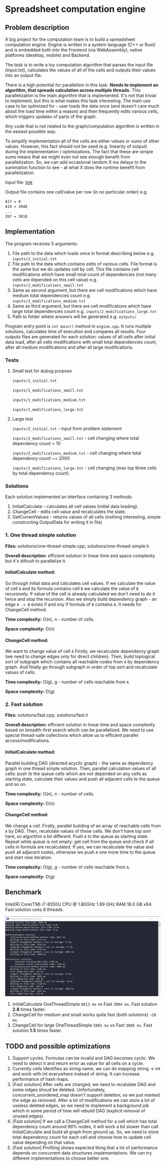 # Spreadsheet computation engine

## Problem description
A big project for the computation team is to build a spreadsheet computation engine. Engine is written in a system language (C++ or Rust) and is embedded both into the Frontend (via WebAssembly), native platforms (desktop, mobile) and Backend.

The task is to write a toy computation algorithm that parses the input file (input.txt), calculates the values of all of the cells and outputs their values into an output file.

There is a high potential for parallelism in this task. **Needs to implement an algorithm, that spreads calculation across multiple threads.** This parallelization is the main algorithm that is implemented. It's not that trivial to implement, but this is what makes this task interesting. The main use case to be optimized for - user loads the data once (and doesn't care much about the load time within a reason)  and then frequently edits various cells, which triggers updates of parts of the graph.  

Any code that is not related to the graph/computation algorithm is written in the easiest possible way.

To simplify implementation all of the cells are either values or sums of other values. However, this fact should not be used (e.g. linearity of output) during the implementation / optimizations. The fact that these are simple sums means that we might even not see enough benefit from parallelization. So, we can add occasional random X ms delays to the summation function to see - at what X does the runtime benefit from parallelization.

Input file: [link](https://drive.google.com/file/d/15DBou3JBA-E-51npnyVy420q_8ZbMa-y/view?usp=sharing) 

Output file contains one cell/value per row (in no particular order) e.g.

    A17 = 8
    A19 = 2048
    ...
    Z67 = 3818

## Implementation

The program receives 5 arguments:

1) File path to the data which loads once in format describing below e.g. `inputs/2_initial.txt`
2) File path to the data which contains edits of various cells. File format is the same but we do updates cell by cell. This file contains cell modifications which have small total count of dependencies (not many cells are depended on this cell value) e.g. `inputs/2_modifications_small.txt`
3) Same as second argument, but there are cell modifications which have medium total dependencies count e.g. `inputs/2_modifications_medium.txt`
4) Same as third argument, but there are cell modifications which have large total dependencies count e.g. `inputs/2_modifications_large.txt`
5) Path to folder where answers will be generated e.g. `outputs/`

Program entry point is `int main()` method in `engine.cpp`. It runs multiple solutions, calculates time of execution and compares all results. Four outputs files are generated for each solution: values of all cells after initial data load, after all cells modifications with small total dependencies count, after all medium modifications and after all large modifications.

    
### Tests

1) Small test for dubug purpose

    `inputs/1_initial.txt`

    `inputs/1_modifications_small.txt`

    `inputs/1_modifications_medium.txt`

    `inputs/1_modifications_large.txt` 


2) Large test

    `inputs/2_initial.txt` - input from problem statement
    
    `inputs/2_modifications_small.txt` - cell changing where total dependency count < 10
    
    `inputs/2_modifications_medium.txt` - cell changing where total dependency count ~= 2000
    
    `inputs/2_modifications_large.txt` - cell changing (max top three cells by total dependency count).

### Solutions

Each solution implemented an interface containing 3 methods: 

1) InitialCalculate - calculates all cell values (initial  data loading).
2) ChangeCell - edits cell value and recalculates the state.
3) GetCurrentValues - returns values of all cells (nothing interesting, simple constructing OutputData for writing it in file)

### 1. One thread simple solution

**Files:** solutions/one-thread-simple.cpp, solutions/one-thread-simple.h

**Overall description:** efficient solution in linear time and space complexity but it's dificult to parallelize it.

#### InitialCalculate method:

Go through initial data and calculates cell values. If we calculate the value of cell `A` and its formula contains cell `B` we calculate the value of `B` recursively. If value of the cell is already calculated we don't need to do it twice and stop the recursion. Also we simply build dependency graph - an edge `A -> B` exists if and ony if formula of `B` contains `A`. It needs for ChangeCell method.

**Time complexity:** O(n), n - number of cells.

**Space complexity:** O(n)

#### ChangeCell method:

We want to change value of cell `A` Firstly, we recalculate dependency graph (we need to change edges only for direct children). Then, build toplogical sort of subgraph which contains all reachable nodes from `A` by dependency graph. And finally go through subgraph in order of top sort and recalculate values of cells. 

**Time complexity:** O(g), g - number of cells reachable from `A`

**Space complexity:** O(g)

### 2. Fast solution

**Files:** solutions/fast.cpp, solutions/fast.h

**Overall description:** efficient solution in linear time and space complexity based on breadth-first search whcih can be parallelized. We need to use special thread-safe collections which allow us to efficient parallel access/modifications.

#### InitialCalculate method:

Parallel building DAG (directed acyclic graph) - the same as dependency graph in one thread simple solution. Then, parallel calculation values of all cells: push to the queue cells which are not depended on any cells as starting state, calculate their values and push all adjacent cells to the queue and so on.

**Time complexity:** O(n), n - number of cells.

**Space complexity:** O(n)

#### ChangeCell method:

We change `A` cell. Firstly, parallel building of an array of reachable cells from `A` by DAG. Then, recalulate values of these cells. We don't have top sort here, so algorithm a bit different. Push `A` to the queue as starting state. Repeat while queue is not empty: get cell from the queue and check if all cells in formula are recalculated. If yes, we can recalculate the value and push all adjacent nodes, otherwise we push `A` one more time to the queue and start new iteration.

**Time complexity:** O(g), g - number of cells reachable from `A`.

**Space complexity:** O(g)


## Benchmark

Intel(R) Core(TM) i7-8550U CPU @ 1.80GHz 1.99 GHz RAM 16.0 GB x64.
Fast solution uses 8 threads.

![Run result](https://github.com/romchela/spreadsheet-engine/blob/master/benchmark.png?raw=true)

1) InitialCalculate OneThreadSimple `8813 ms` vs Fast `3094 ms`. Fast solution **2.8** times faster.
2) ChangeCell for medium and small works quite fast (both solutions) `~20 ms`.
3) ChangeCell for large OneThreadSimple `5801 ms` vs Fast `3886 ms`. Fast solution **1.5** times faster.

## TODO and possible optimizations

1) Support cycles. Formulas can be invalid and DAG becomes cyclic. We need to detect it and return error as value for all cells on a cycle.
2) Currently cells identifies as string name, we can do mapping string -> int and work with int everywhere instead of string. It can increase performance of hash maps.
3) [Fast solution] After cells are changed, we need to recalulate DAG and some edges shoud be deleted. Unfortunately, concurrent_unordered_map doesn't support deletion, so we just marked the edge as removed. After a lot of modifications we can store a lot of useless deleted edges, so we need to implement a background job which in some period of time will rebuild DAG (explicit removal of unused edges).
4) [Fast solution] If we call a ChangeCell method for a cell which has total dependency count around 99% nodes, it will work a bit slower than call InitialCalculate and build all graph from ground up. So, we need to store total dependency count for each cell and choose how to update cell value depending on that value.
5) [Fast solution] Profiling shows expected thing that a lot of performance depends on concurrent data structures implementations. We can try different implementations to choose better one.
